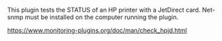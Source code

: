 This plugin tests the STATUS of an HP printer with a JetDirect card.
Net-snmp must be installed on the computer running the plugin.

https://www.monitoring-plugins.org/doc/man/check_hpjd.html